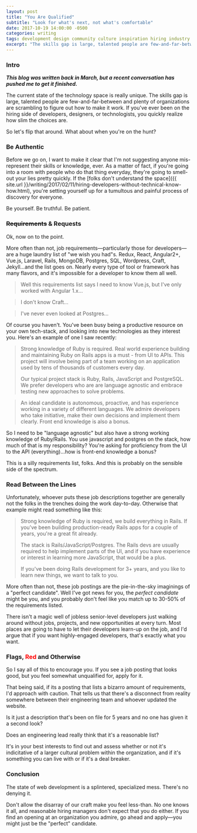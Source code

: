 ```yaml
---
layout: post
title: "You Are Qualified"
subtitle: "Look for what's next, not what's comfortable"
date: 2017-10-19 14:00:00 -0500
categories: writing
tags: development design community culture inspiration hiring industry
excerpt: "The skills gap is large, talented people are few-and-far-between and plenty of organizations are scrambling to figure out how to make it work. If you've ever been on the hiring side of developers, designers, or technologists, you quickly realize how slim the choices are. What if you're on the hunt?"
---
```


### Intro

_**This blog was written back in March, but a recent conversation has pushed me to get it finished.**_

The current state of the technology space is really unique. The skills gap is large, talented people are few-and-far-between and plenty of organizations are scrambling to figure out how to make it work. If you've ever been on the hiring side of developers, designers, or technologists, you quickly realize how slim the choices are.

So let's flip that around. What about when you're on the hunt?

### Be Authentic

Before we go on, I want to make it clear that I'm not suggesting anyone mis-represent their skills or knowledge, ever. As a matter of fact, if you're going into a room with people who do that thing everyday, they're going to smell-out your lies pretty quickly. If the [folks don't understand the space]({{ site.url }}/writing/2017/02/11/hiring-developers-without-technical-know-how.html), you're setting yourself up for a tumultous and painful process of discovery for everyone.

Be yourself. Be truthful. Be patient.

### ~~Requirements~~ & Requests

Ok, now on to the point. 

More often than not, job requirements&mdash;particularly those for developers&mdash;are a huge laundry list of "we wish you had"s. Redux, React, Angular2+, Vue.js, Laravel, Rails, MongoDB, Postgres, SQL, Wordpress, Craft, Jekyll...and the list goes on. Nearly every type of tool or framework has many flavors, and it's impossible for a developer to know them all well. 

>Well this requirements list says I need to know Vue.js, but I've only worked with Angular 1.x...

>I don't know Craft...

>I've never even looked at Postgres...

Of course you haven't. You've been busy being a productive resource on your own tech-stack, and looking into new technologies as they interest you. Here's an example of one I saw recently:

>Strong knowledge of Ruby is required. Real world experience building and maintaining Ruby on Rails apps is a must - from UI to APIs. This project will involve being part of a team working on an application used by tens of thousands of customers every day.
>
>Our typical project stack is Ruby, Rails, JavaScript and PostgreSQL. We prefer developers who are are language agnostic and embrace testing new approaches to solve problems.

>An ideal candidate is autonomous, proactive, and has experience working in a variety of different languages. We admire developers who take initiative, make their own decisions and implement them clearly. Front end knowledge is also a bonus.

So I need to be "language agnostic" but also have a strong working knowledge of Ruby/Rails. You use javascript and postgres on the stack, how much of that is my responsibility? You're asking for proficiency from the UI to the API (everything)...how is front-end knowledge a bonus?

This is a silly requirements list, folks. And this is probably on the sensible side of the spectrum.

### Read Between the Lines

Unfortunately, whoever puts these job descriptions together are generally not the folks in the trenches doing the work day-to-day. Otherwise that example might read something like this:

>Strong knowledge of Ruby is required, we build everything in Rails. If you've been building production-ready Rails apps for a couple of years, you're a great fit already.
>
>The stack is  Rails/JavaScript/Postgres. The Rails devs are usually required to help implement parts of the UI, and if you have experience or interest in learning more JavaScript, that would be a plus.
>
>If you've been doing Rails development for 3+ years, and you like to learn new things, we want to talk to you.

More often than not, these job postings are the pie-in-the-sky imaginings of a "perfect candidate". Well I've got news for you, the _perfect candidate_ might be you, and you probably don't feel like you match up to 30-50% of the requirements listed.

There isn't a magic well of jobless senior-level developers just walking around without jobs, projects, and new opportunities at every turn. Most places are going to have to let their developers learn-up on the job, and I'd argue that if you want highly-engaged developers, that's exactly what you want.

### Flags, <span style="color:red">Red</span> and Otherwise

So I say all of this to encourage you. If you see a job posting that looks good, but you feel somewhat unqualified for, apply for it. 

That being said, if its a posting that lists a bizarro amount of requirements, I'd approach with caution. That tells us that there's a disconnect from reality somewhere between their engineering team and whoever updated the website. 

Is it just a description that's been on file for 5 years and no one has given it a second look? 

Does an engineering lead really think that it's a reasonable list? 

It's in your best interests to find out and assess whether or not it's indicitative of a larger cultural problem within the organization, and if it's something you can live with or if it's a deal breaker.

### Conclusion

The state of web development is a splintered, specialized mess. There's no denying it. 

Don't allow the disarray of our craft make you feel less-than. No one knows it all, and reasonable hiring managers don't expect that you do either. If you find an opening at an organization you admire, go ahead and apply&mdash;you might just be the "perfect" candidate.
